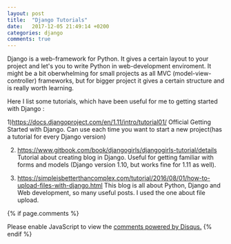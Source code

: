 ```yaml
---
layout: post
title:  "Django Tutorials"
date:   2017-12-05 21:49:14 +0200
categories: django
comments: true
---
```


Django is a web-framework for Python. It gives a certain layout to your project and let's you to write Python in web-development enviroment. It might be a bit oberwhelming for small projects as all MVC (model-view-controller) frameworks, but for bigger project it gives a certain structure and is really worth learning. 

Here I list some tutorials, which have been useful for me to getting started with Django :

1)https://docs.djangoproject.com/en/1.11/intro/tutorial01/
Official Getting Started with Django. Can use each time you want to start a new project(has a tutorial for every Django version)

2) https://www.gitbook.com/book/djangogirls/djangogirls-tutorial/details
Tutorial about creating blog in Django. Useful for getting familiar with forms and models (Django version 1.10, but works fine for 1.11 as well).

3) https://simpleisbetterthancomplex.com/tutorial/2016/08/01/how-to-upload-files-with-django.html
This blog is all about Python, Django and Web development, so many useful posts. I used the one about file upload.


{% if page.comments %}
 <div id="disqus_thread"></div>
<script>
// var disqus_config = function () {
// this.page.url = "{{ page.url }}"
// };
 (function() { // DON'T EDIT BELOW THIS LINE
 var d = document, s = d.createElement('script');
 s.src = 'https://varjekass-com-blog.disqus.com/embed.js';
 s.setAttribute('data-timestamp', +new Date());
 (d.head || d.body).appendChild(s);
 })();
 </script>
 <noscript>Please enable JavaScript to view the <a href="https://disqus.com/?ref_noscript">comments powered by Disqus.</a></noscript>
{% endif %}
